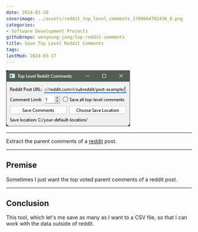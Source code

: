 ```yaml
---
date: 2024-01-28
coverimage: ../assets/reddit_top_level_comments_1709664702436_0.png
categories:
- Software Development Projects
githubrepo: wonyoung-jang/top-reddit-comments
title: Save Top Level Reddit Comments
tags:
lastMod: 2024-03-17
---
```

![reddit_top_level_comments.png](/assets/reddit_top_level_comments_1709664702436_0.png)

---

Extract the parent comments of a [reddit](https://www.reddit.com/) post.

---

## Premise

Sometimes I just want the top voted parent comments of a reddit post.

---

## Conclusion

This tool, which let's me save as many as I want to a CSV file, so that I can work with the data outside of reddit.
